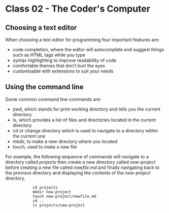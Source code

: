# Class 02 - The Coder's Computer

## Choosing a text editor

When choosing a text editor for programming four important features are:

- code completion, where the editor will autocomplete and suggest things such as HTML tags while you type
- syntax highlighting to improve readability of code
- comfortable themes that don't hurt the eyes
- customisable with extensions to suit your needs

## Using the command line

Some common command line commands are:

- pwd, which stands for print working directory and tells you the current directory
- ls, which provides a list of files and directories located in the current directory
- cd or change directory which is used to navigate to a directory within the current one
- mkdir, to make a new directory where you located
- touch, used to make a new file

For example, the following sequence of commands will navigate to a directory called _projects_ then create a new directory called _new-project_ before creating a new file called _newfile.md_ and finally navigating back to the previous directory and displaying the contents of the _new-project_ directory.

                cd projects
                mkdir new-project
                touch new-project/newfile.md
                cd ..
                ls projects/new-project
